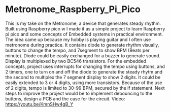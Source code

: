 # Metronome_Raspberry_Pi_Pico

This is my take on the Metronome, a device that generates steady rhythm. Built using Raspberry pico w
I made it as a simple project to learn Raspberry pi pico and some concepts of Embedded systems in practical environment. The idea came up because my hobby is playing guitar and I often use metronome during practice.
It contains diode to generate rhythm visually, buttons to change the tempo, and 7segment to show BPM (Beats per minute). Diode could be easily exchanged for a buzzer to generate sound. 
Display is multiplexed by two BC546 transistors.
For the embedded concepts, project uses interrupts for changing the tempo using buttons, and 2 timers, one to turn on and off the diode to generate the steady rhytm and the second to multiplex the 7 segment display to show 2 digits. It could be easily extended to 3 or 4 digits, using more transistors. Because of the use of 2 digits, tempo is limited to 30-99 BPM, secured by the if statement. 
Next steps to improve the project would be to implement debouncing to the buttons, design a PCB and the case for the circuit.
Video: https://youtu.be/KmnSHw4gB_Y
